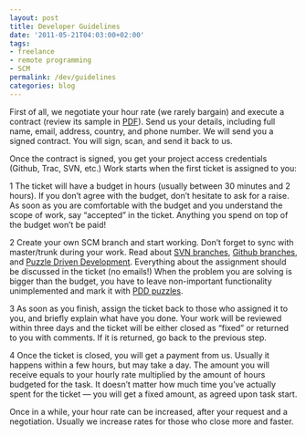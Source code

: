 ```yaml
---
layout: post
title: Developer Guidelines
date: '2011-05-21T04:03:00+02:00'
tags:
- freelance
- remote programming
- SCM
permalink: /dev/guidelines
categories: blog
---
```


First of all, we negotiate your hour rate (we rarely bargain) and execute a
contract (review its sample in [PDF](http://img.tpc2.com/agreement.pdf)). Send
us your details, including full name, email, address, country, and phone number.
We will send you a signed contract. You will sign, scan, and send it back to us.

Once the contract is signed, you get your project access credentials (Github,
Trac, SVN, etc.) Work starts when the first ticket is assigned to you:

<span class="step">1</span> The ticket will have a budget in hours (usually
between 30 minutes and 2 hours). If you don’t agree with the budget, don’t
hesitate to ask for a raise. As soon as you are comfortable with the budget and
you understand the scope of work, say “accepted” in the ticket. Anything you
spend on top of the budget won’t be paid!

<span class="step">2</span> Create your own SCM branch and start working. Don’t
forget to sync with master/trunk during your work. Read about [SVN
branches](/dev/branches), [Github branches](/dev/github), and [Puzzle Driven
Development](http://www.xdsd.org/pdd). Everything about the assignment should be
discussed in the ticket (no emails!) When the problem you are solving is bigger
than the budget, you have to leave non-important functionality unimplemented and
mark it with [PDD puzzles](http://www.xdsd.org/pdd).

<span class="step">3</span> As soon as you finish, assign the ticket back to
those who assigned it to you, and briefly explain what have you done. Your work
will be reviewed within three days and the ticket will be either closed as
“fixed” or returned to you with comments. If it is returned, go back to the
previous step.

<span class="step">4</span> Once the ticket is closed, you will get a payment
from us. Usually it happens within a few hours, but may take a day. The amount
you will receive equals to your hourly rate multiplied by the amount of hours
budgeted for the task. It doesn’t matter how much time you’ve actually spent for
the ticket — you will get a fixed amount, as agreed upon task start.

Once in a while, your hour rate can be increased, after your request and a
negotiation. Usually we increase rates for those who close more and faster.
